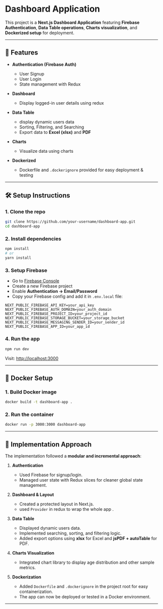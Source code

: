 # Dashboard Application

This project is a **Next.js Dashboard Application** featuring **Firebase Authentication**, **Data Table operations**, **Charts visualization**, and **Dockerized setup** for deployment.

---

## 🚀 Features

* **Authentication (Firebase Auth)**

  * User Signup 
  * User Login 
  * State management with Redux

* **Dashboard**

  * Display logged-in user details using redux

* **Data Table**

  * display dynamic users data 
  * Sorting, Filtering, and Searching
  * Export data to **Excel (xlsx)** and **PDF**

* **Charts**

  * Visualize data using charts

* **Dockerized**

  * Dockerfile and `.dockerignore` provided for easy deployment & testing

---

## 🛠️ Setup Instructions

### 1. Clone the repo

```bash
git clone https://github.com/your-username/dashboard-app.git
cd dashboard-app
```

### 2. Install dependencies

```bash
npm install
# or
yarn install
```

### 3. Setup Firebase

* Go to [Firebase Console](https://console.firebase.google.com/)
* Create a new Firebase project
* Enable **Authentication → Email/Password**
* Copy your Firebase config and add it in `.env.local` file:

```env
NEXT_PUBLIC_FIREBASE_API_KEY=your_api_key
NEXT_PUBLIC_FIREBASE_AUTH_DOMAIN=your_auth_domain
NEXT_PUBLIC_FIREBASE_PROJECT_ID=your_project_id
NEXT_PUBLIC_FIREBASE_STORAGE_BUCKET=your_storage_bucket
NEXT_PUBLIC_FIREBASE_MESSAGING_SENDER_ID=your_sender_id
NEXT_PUBLIC_FIREBASE_APP_ID=your_app_id
```

### 4. Run the app

```bash
npm run dev
```

Visit: [http://localhost:3000](http://localhost:3000)

---

## 🐳 Docker Setup

### 1. Build Docker image

```bash
docker build -t dashboard-app .
```

### 2. Run the container

```bash
docker run -p 3000:3000 dashboard-app
```

---

## 📖 Implementation Approach

The implementation followed a **modular and incremental approach**:

1. **Authentication**

   * Used Firebase for signup/login.
   * Managed user state with Redux slices for cleaner global state management.

2. **Dashboard & Layout**

   * Created a protected layout in Next.js.
   * used `Provider` in redux to wrap the whole app .

3. **Data Table**

   * Displayed dynamic users data.
   * Implemented searching, sorting, and filtering logic.
   * Added export options using **xlsx** for Excel and **jsPDF + autoTable** for PDF.

4. **Charts Visualization**

   * Integrated chart library to display age distribution and other sample metrics.

5. **Dockerization**

   * Added `Dockerfile` and `.dockerignore` in the project root for easy containerization.
   * The app can now be deployed or tested in a Docker environment.

---
